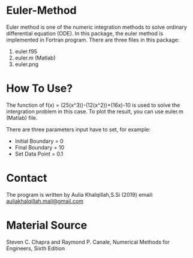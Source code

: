 # Euler-Method
Euler method is one of the numeric integration methods to solve ordinary differential equation (ODE). In this package, the euler method is implemented in Fortran program. There are three files in this package:
  1. euler.f95
  2. euler.m (Matlab)
  3. euler.png
# How To Use?
The function of f(x) = (25(x^3))-(12(x^2))+(16x)-10 is used to solve the intergration problem in this case. To plot the result, you can use euler.m (Matlab) file.

There are three parameters input have to set, for example:
  - Initial Boundary = 0
  - Final Boundary = 10
  - Set Data Point = 0.1
# Contact
The program is written by Aulia Khalqillah,S.Si (2019)
email: auliakhalqillah.mail@gmail.com
# Material Source
Steven C. Chapra and Raymond P. Canale, Numerical Methods for Engineers, Sixth Edition
